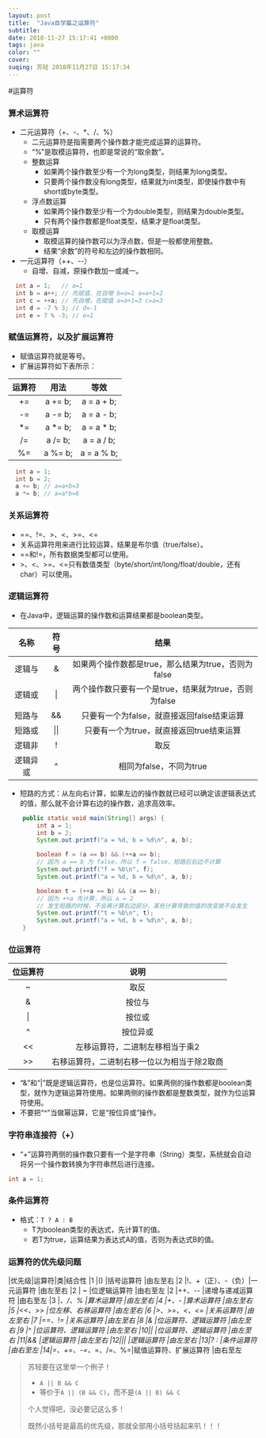 ```yaml
---
layout: post
title:  "Java自学篇之运算符"
subtitle:
date: 2018-11-27 15:17:41 +0800
tags: java
color: ""
cover:
suqing: 苏轻 2018年11月27日 15:17:34
---
```


#运算符

### 算术运算符
  - 二元运算符（+、-、*、/、%）
    - 二元运算符是指需要两个操作数才能完成运算的运算符。
    - “%”是取模运算符，也即是常说的“取余数”。
    - 整数运算
      - 如果两个操作数至少有一个为long类型，则结果为long类型。
      - 只要两个操作数没有long类型，结果就为int类型，即使操作数中有short或byte类型。
    - 浮点数运算
      - 如果两个操作数至少有一个为double类型，则结果为double类型。
      - 只有两个操作数都是float类型，结果才是float类型。
    - 取模运算
      - 取模运算的操作数可以为浮点数，但是一般都使用整数。
      - 结果“余数”的符号和左边的操作数相同。
  - 一元运算符（++、--）
    - 自增、自减，原操作数加一或减一。

```java
  int a = 1;   // a=1
  int b = a++; // 先赋值，在自增 b=a=1 a=a+1=2
  int c = ++a; // 先自增，在赋值 a=a+1=3 c=a=3
  int d = -7 % 3; // d=-1
  int e = 7 % -3; // e=1
```

### 赋值运算符，以及扩展运算符
  - 赋值运算符就是等号。
  - 扩展运算符如下表所示：

|运算符|用法|等效|
|:-:|:-:|:-:|
|+=|a += b;|a = a + b;|
|-=|a -= b;|a = a - b;|
|*=|a *= b;|a = a * b;|
|/=|a /= b;|a = a / b;|
|%=|a %= b;|a = a % b;|

```java
  int a = 1;
  int b = 2;
  a += b; // a=a+b=3
  a *= b; // a=a*b=6
```

### 关系运算符

- ==、!=、>、<、>=、<=
- 关系运算符用来进行比较运算，结果是布尔值（true/false）。
- ==和!=，所有数据类型都可以使用。
- \>、<、>=、<=只有数值类型（byte/short/int/long/float/double，还有char）可以使用。

### 逻辑运算符

- 在Java中，逻辑运算的操作数和运算结果都是boolean类型。

|名称|符号|结果|
|:-:|:-:|:-:|
|逻辑与|&|如果两个操作数都是true，那么结果为true，否则为false|
|逻辑或|\||两个操作数只要有一个是true，结果就为true，否则为false|
|短路与|&&|只要有一个为false，就直接返回false结束运算|
|短路或|\|\||只要有一个为true，就直接返回true结束运算|
|逻辑非|!|取反|
|逻辑异或|^|相同为false，不同为true|

- 短路的方式：从左向右计算，如果左边的操作数就已经可以确定该逻辑表达式的值，那么就不会计算右边的操作数，追求高效率。

```java
    public static void main(String[] args) {
        int a = 1;
        int b = 2;
        System.out.printf("a = %d, b = %d\n", a, b);

        boolean f = (a == b) && (++a == b);
        // 因为 a == b 为 false，所以 f = false，短路后右边不计算
        System.out.printf("f = %b\n", f);
        System.out.printf("a = %d, b = %d\n", a, b);

        boolean t = (++a == b) && (a == b);
        // 因为 ++a 先计算，所以 a = 2
        // 发生短路的时候，不会再计算右边部分，某些计算导致的值的改变就不会发生
        System.out.printf("t = %b\n", t);
        System.out.printf("a = %d, b = %d\n", a, b);
    }
```

### 位运算符

|位运算符|说明|
|:-:|:-:|
|~|取反|
|&|按位与|
|\||按位或|
|^|按位异或|
|<<|左移运算符，二进制左移相当于乘2|
|>>|右移运算符，二进制右移一位以为相当于除2取商|

- “&”和“\|”既是逻辑运算符，也是位运算符。如果两侧的操作数都是boolean类型，就作为逻辑运算符使用。如果两侧的操作数都是整数类型，就作为位运算符使用。
- 不要把“^”当做幂运算，它是“按位异或”操作。

### 字符串连接符（+）

- “+”运算符两侧的操作数只要有一个是字符串（String）类型，系统就会自动将另一个操作数转换为字符串然后进行连接。

```java
int a = 1;

```

### 条件运算符

- 格式：`T ? A : B`
  - T为boolean类型的表达式，先计算T的值。
  - 若T为true，运算结果为表达式A的值，否则为表达式B的值。

### 运算符的优先级问题

|优先级|运算符|类|结合性
|1 |()              |括号运算符               |由左至右
|2 |!、+（正）、-（负）|一元运算符              |由左至右
|2 | ~               |位逻辑运算符            |由右至左
|2 |++、--           |递增与递减运算符         |由右至左
|3 |*、/、%          |算术运算符              |由左至右
|4 |+、-             |算术运算符              |由左至右
|5 |<<、>>           |位左移、右移运算符       |由左至右
|6 |>、>=、<、<=      |关系运算符             |由左至右
|7 |==、!=           |关系运算符              |由左至右
|8 |&               |位运算符、逻辑运算符      |由左至右
|9 |^               |位运算符、逻辑运算符      |由左至右
|10|\|               |位运算符、逻辑运算符     |由左至右
|11|&&               |逻辑运算符              |由左至右
|12|\|\|             |逻辑运算符              |由左至右
|13|? :              |条件运算符              |由右至左
|14|=、+=、-=、*=、/=、%=|赋值运算符、扩展运算符 |由右至左


> 苏轻要在这里举一个例子！
>   - `A || B && C`
>   - 等价于`A || (B && C)`，而不是`(A || B) && C`
>
> 个人觉得吧，没必要记这么多！
>
> 既然小括号是最高的优先级，那就全部用小括号括起来叭！！！







